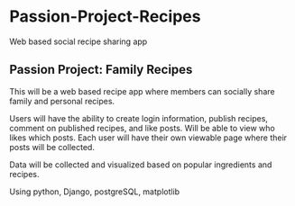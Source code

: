 # Passion-Project-Recipes
Web based social recipe sharing app


## Passion Project: Family Recipes

This will be a web based recipe app where members can socially share family and personal recipes.

Users will have the ability to create login information, publish recipes, comment on published recipes, and like posts.  Will be able to view who likes which posts. Each user will have their own viewable page where their posts will be collected.

Data will be collected and visualized based on popular ingredients and recipes.

Using python, Django, postgreSQL, matplotlib
